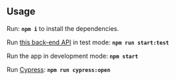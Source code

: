 ## Usage 

Run: **`npm i`** to install the dependencies.

Run [this back-end API](https://github.com/HtetOoWaiYan/full-stack-open/tree/master/part4/bloglist) in test mode: **`npm run start:test`**

Run the app in development mode: **`npm start`**

Run [Cypress](https://www.cypress.io): **`npm run cypress:open`**
